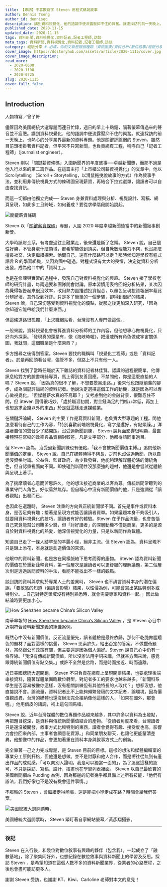 ```yaml
---
title: 【專訪】不喜歡寫字 Steven 用程式碼說故事
author: Dennis Tseng
author_id: dennisqq
description: 講到資料視覺化，他的語調中便流露壓抑不住的興奮。就連採訪的前一天晚上，也熱心的分享業界最新的資料專題。他是關鍵評論網的 Steven，雖然目前頭銜掛著資料記者，但平常不只寫新聞，也負責網頁工程，稱呼自己「記者工程師」（journalist engineer）。
published_date: 2020-11-15
updated_date: 2020-11-15
tags: 資料新聞,資料視覺化,資料記者,記者工程師,訪談
meta_tags: 資料新聞,資料視覺化,資料記者,記者工程師,訪談
category: 經驗分享 # 必填，你的文章是哪個種類（資訊圖表/資料分析/數位敘事/經驗分享）
cover_image: https://ddstoryhub.com/assets/article/2020-1115/cover.jpg
cover_image_description: 
read_more: 
  - 2020-0608
  - 2020-1108
  - 2020-0725
slug: 2020-1115
cover_full: false 
---
```


<script>
  import Img from '$lib/article/Img.svelte'
  import Bookmark from '$lib/article/Bookmark.svelte'
  import LittleGreyBox from '$lib/article/LittleGreyBox.svelte'
  import TableOfContents from '$lib/article/TableOfContents.svelte'
  import IframeWrapper from '$lib/article/IframeWrapper.svelte'
</script>

## Introduction

人物特寫／曾子軒

儘管因為美國總統大選專題而連日忙錄，週日的早上十點鐘，隔著螢幕傳過來的聲音並不疲憊。講到資料視覺化，他的語調中便流露壓抑不住的興奮。就連採訪的前一天晚上，也熱心的分享業界最新的資料專題。他是關鍵評論網的 Steven，雖然目前頭銜掛著資料記者，但平常不只寫新聞，也負責網頁工程，稱呼自己「記者工程師」（journalist engineer）。

Steven 剛以「關鍵薪資條碼」入圍新聞界的年度盛事──卓越新聞獎，而那不過是他入行以來的第二篇作品。在這篇主打「上市櫃公司薪資視覺化」的文章中，他以 Scrollytelling （Scroll + Storytelling，以滑鼠拖曳說故事的方式）作為敘事手法，並利用非傳統視覺方式的條碼圖呈現薪資，再結合下拉式選單，讓讀者可以自由查找資訊。

而這一切都由他獨立完成── Steven 身兼資料處理與分析、視覺設計、寫稿、網頁呈現，如此多工且跨域，如何養成？要從求學階段開始說起。


<Img src="../../assets/article/2020-1115/1.gif" alt="關鍵薪資條碼" >

Steven 以「[關鍵薪資條碼](https://www.thenewslens.com/interactive/137774)」專題，入圍 2020 年度卓越新聞獎當中的新聞敍事創新獎。

</Img>

大學時讀財金系，有考慮過往金融業走，後來還是斷了念頭。 Steven 說，自己個性好勝，不管身處什麼領域，都希望能做到頂尖，但自覺數理能力不夠，也沒那麼擅長社交，決定繼續探索。他問自己，還有什麼路可以走？那時候知道學校有程式語言 R 的學習組織，又因為國中碰過，對程式沒有太大的畏懼，決定從資料分析出發，成為他口中的「資料工」。

也是在修課與實習的過程中，發現自己對資料視覺化的興趣。 Steven 接了學校老師的研究計畫，每兩週要和團隊開會討論。原本習慣用表格回報分析結果，某次因為覺得報告起來很沒效率，改用熱力圖描述投資組合，以顏色呈現投資報酬率藉此分辨好壞，意外受到好評。只是多了簡單的一個步驟，卻得到很好的結果， Steven 說，自己深切感受到資料視覺化的優點，從那之後更加深入研究，「因為你知道它能帶給我們什麼東西。」

但這條道路很孤獨，「上求職網站看，台灣沒有人專門做這個。」

一般來說，資料視覺化會被算進資料分析師的工作內容，但他想專心做視覺化，只好向外探索。「發現真的還是有，像《海峽時報》，把漫威所有角色做成宇宙關係圖，我就問，這個職業是什麼東西？」

多方搜尋之後得到答案。Steven 要找的職稱叫「視覺化工程師」或是「資料記者」。於是再回頭看台灣，儘管不多，但路上不只有他一人。

Steven 找到了當時任職於天下雜誌的資料記者林佳賢。認識的過程很簡單，他傳訊息給對方的臉書粉絲專頁，馬上得到友善回應。不禁問他，你是這麼直接的人嗎？ Steven 說，「因為真的很不了解，不想要摸黑走路。」後來他也跟隨前輩的腳步，成為關鍵評論網的資料記者。他說決定選擇這個工作的動機，就是因為可以專心做視覺化。「但媒體薪水真的不高耶？」又考慮到他的金融背景，很難忍住不問，但 Steven 回得很巧妙。「處於職涯初期，對金錢滿足的門檻非常低，再加上也想追求金錢以外的東西」於是就這樣走進媒體業。

在關鍵評論網， Steven 的主要工作是寫資料新聞，也負責大型專題的工程。問他怎麼看待自己的工作內容，「特別喜歡前端跟視覺化，寫字是還好，有點煩躁。」洋溢著自信的聲音少了點開朗。沒受過新聞訓練， Steven 說負面影響很明顯，最直接體現在寫稿的效率與品質相對較差，凡是文字部分，他都得請同事過目。

但 Steven 認為，沒受過新聞訓練也有優點，「我不會被新聞價值束縛。」追問他新聞價值的定義， Steven 說，自己在媒體待得不夠長，之前也沒做過新聞，所以自覺沒資格討論。公益性、監督政府、為少數發聲，他能夠理解媒體扮演的傳統角色，但自認重視面向不同。即使碰到新聞性沒那麼強的題材，他還是會嘗試從體驗與呈現上著手。

為了揣摩讀者心意而苦思許久，他的想法接近商業的以客為尊。傳統新聞常聽到的專業守門人角色，好似蕩然無存。但自稱心中沒有新聞價值的他，只是強調從「讀者觀點」出發而已。

也因此在選題時， Steven 注重的方向與正統新聞學不同。首先是事件或資料本身，是否足夠有趣；接著是呈現方式能否讓讀者買單。如果議題本身不夠吸引人，就要用資料視覺化的技巧，讓讀者有好的體驗。Steven 在乎作品流量，也會苦惱自己究竟能幫公司賺多少錢，但「討好讀者」的深層動機不僅是商業，更多的是源自於對資料視覺化的熱愛，他深信視覺化的力量，只是以新聞作為載體。

知道自己走了一條人跡罕至的羊腸小徑，絕非主流。但 Steven 認為，資料呈現不只是錦上添花，本身就是創造價值的來源。

他眼中的資料新聞，也是放在同樣脈絡下思考而得的產物。 Steven 認為資料新聞的價值在於重新詮釋資料，第一個層次是讓讀者可以更舒服的理解議題，第二個層次則是透過訪問資料的手法，看能不能找出不一樣的觀點。

談到訪問資料與求助於專業人士的差異時， Steven 也不諱言資料本身的潛在偏誤，「要敏感的知道（偏誤會影響）結果，以性侵為例，可能會寫出某區特別多或特別少。…自己對特定領域沒有特別熟悉時，就會需要專家和資料一起。」因此做結論時要更加小心。


<Img src="../../assets/article/2020-1115/2.png" alt="How Shenzhen became China’s Silicon Valley" >

南華早報的 [How Shenzhen became China’s Silicon Valley](https://multimedia.scmp.com/infographics/news/china/article/3100043/shenzhen-special-economic-zone/index.html) ，是 Steven 心目中近期符合資料新聞定義的絕佳案例。

</Img>


既然心中沒有新聞價值，反正流量優先，讀者體驗是最終依歸，那何不乾脆做腥羶色的題材？面對這樣的挑釁， Steven 思索許久，給出否定的答案。不做獵奇題材，當然跟公司政策有關，但主要還是因為個人偏好。Steven 說自己心中仍有一條界線。「我沒有傳統新聞價值，所以沒辦法用字詞來講，但就某方面來說，感覺跟傳統新聞價值有點交集。」或許不全然是岔路，而是時而接近、時而遠離。

近日美國總統大選開跑， Steven 不只負責在網頁上呈現開票結果，也要處理後端串接資料，隨著媒體業面臨數位轉型，對記者多工的要求也越來越多。「新聞科系學生是否容易被像你這樣，沒有相關訓練但有其他特長的人取代？」想都沒想，他直接說不會。論流量，資料記者比不上能夠頻繁發稿的文字記者，論環境，因為價值觀歧異，台灣的媒體也還沒辦法完全接納像他這樣的人，「如果在國外，那會喔。」他用俏皮的語調，補上這句回馬槍。

Steven 說，近年台灣媒體的數位專題作品越來越多，其中許多以資料為出發點，再把題目挖深，是資料與傳統新聞價值結合的產物。「從讀者角度來看，台灣讀者只是還沒被開發，敘事方式比較特別的東西，讀者會覺得有趣、接受度也高，影響力會拉回來內部，主事者會願意花資源。」和同業朋友聊天，也讓他更能釐清差異，他想像中的作品，會更加著重在資料本身與敘事方式上的創新。

完全靠著一己之力完成專題，是 Steven 目前的目標。這樣的想法和媒體編輯室的專業分工原則扞格，但他還是想做。並不是討厭和他人合作，而是嚮往從無到有產出作品的成就感。「可以向別人證明，我是可以獨當一面的」，為了追逐這樣的認可，不只是採訪、寫稿、設計，插畫也在學習列表裡面。 Steven 以自己最欣賞的美國新聞網站 Pudding 為例，因為那邊的記者幾乎都具備上述所有技能，「他們有辦法，我們好像也不是沒有機會這件事情。」

不服輸的 Steven ，會繼續走得崎嶇，還是能把小徑走成花路？時間會給我們答案。

<Img src="../../assets/article/2020-1115/3.jpg" alt="美國總統大選開票時，" >

美國總統大選開票時， Steven 緊盯著自家網站螢幕／黃彥翔攝影。

</Img>

---

### 後記

Steven 在入行後，和幾位對數位敘事有興趣的夥伴（包含我），一起成立了「融數基地」，除了聚集同好外，也想紀錄在數位敘事與資料新聞上的學習及反思。採訪 Steven ，是希望知道在這個人數不多的資料新聞業界，從業者的心路歷程，之後也會盡可能訪更多人。

謝謝 Steven 受訪，也謝謝 KT、Kiwi、Carloline 老師對本文的意見！
